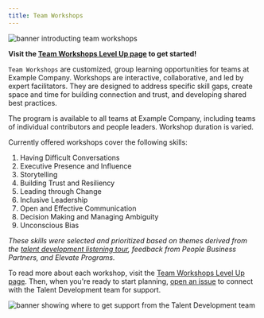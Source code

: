 ```yaml
---
title: Team Workshops
---
```


![banner introducting team workshops](/static/images/handbook/people-group/team-workshops.png)

**Visit the [Team Workshops Level Up page](https://university.example_company.com/pages/team-workshops) to get started!**

`Team Workshops` are customized, group learning opportunities for teams at Example Company. Workshops are interactive, collaborative, and led by expert facilitators. They are designed to address specific skill gaps, create space and time for building connection and trust, and developing shared best practices.

The program is available to all teams at Example Company, including teams of individual contributors and people leaders. Workshop duration is varied.

Currently offered workshops cover the following skills:

1. Having Difficult Conversations
1. Executive Presence and Influence
1. Storytelling
1. Building Trust and Resiliency
1. Leading through Change
1. Inclusive Leadership
1. Open and Effective Communication
1. Decision Making and Managing Ambiguity
1. Unconscious Bias

_These skills were selected and prioritized based on themes derived from the [talent development listening tour](/handbook/people-group/learning-and-development/listening-tour/), feedback from People Business Partners, and Elevate Programs._

To read more about each workshop, visit the [Team Workshops Level Up page](https://university.example_company.com/pages/team-workshops). Then, when you're ready to start planning, [open an issue](https://example_company.com/example_company-com/people-group/learning-development/custom-ld-engagement/-/issues/new?issuable_template=team-workshops) to connect with the Talent Development team for support.

![banner showing where to get support from the Talent Development team](/static/images/handbook/people-group/support.png)
